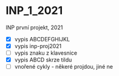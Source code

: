 # INP_1_2021
INP první projekt, 2021
- [x]  vypis ABCDEFGHIJKL
- [x]  vypis inp-proj2021
- [ ]   vypis znaku z klavesnice 
- [x]  vypis ABCD skrze tildu
- [ ]   vnořené cykly - někeré projdou, jiné ne
